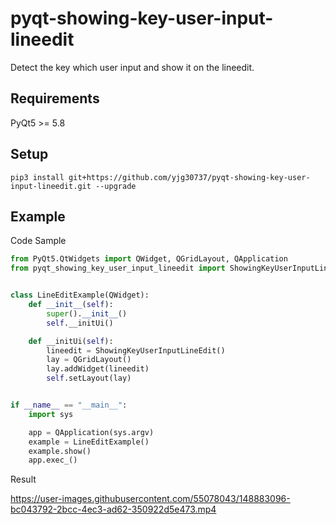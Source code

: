 # pyqt-showing-key-user-input-lineedit
Detect the key which user input and show it on the lineedit.

## Requirements
PyQt5 >= 5.8

## Setup
```pip3 install git+https://github.com/yjg30737/pyqt-showing-key-user-input-lineedit.git --upgrade```

## Example
Code Sample
```python
from PyQt5.QtWidgets import QWidget, QGridLayout, QApplication
from pyqt_showing_key_user_input_lineedit import ShowingKeyUserInputLineEdit


class LineEditExample(QWidget):
    def __init__(self):
        super().__init__()
        self.__initUi()

    def __initUi(self):
        lineedit = ShowingKeyUserInputLineEdit()
        lay = QGridLayout()
        lay.addWidget(lineedit)
        self.setLayout(lay)


if __name__ == "__main__":
    import sys

    app = QApplication(sys.argv)
    example = LineEditExample()
    example.show()
    app.exec_()
```

Result

https://user-images.githubusercontent.com/55078043/148883096-bc043792-2bcc-4ec3-ad62-350922d5e473.mp4


